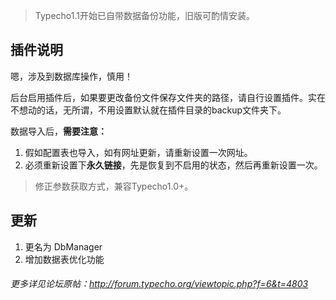  > Typecho1.1开始已自带数据备份功能，旧版可酌情安装。


## 插件说明 ##

嗯，涉及到数据库操作，慎用！

后台启用插件后，如果要更改备份文件保存文件夹的路径，请自行设置插件。实在不想动的话，无所谓，不用设置默认就在插件目录的backup文件夹下。

数据导入后，**需要注意：**
 1. 假如配置表也导入，如有网址更新，请重新设置一次网址。
 2. 必须重新设置下**永久链接**，先是恢复到不启用的状态，然后再重新设置一次。

 > 修正参数获取方式，兼容Typecho1.0+。

## 更新 ##

 1. 更名为 DbManager
 2. 增加数据表优化功能

###### 更多详见论坛原帖：http://forum.typecho.org/viewtopic.php?f=6&t=4803